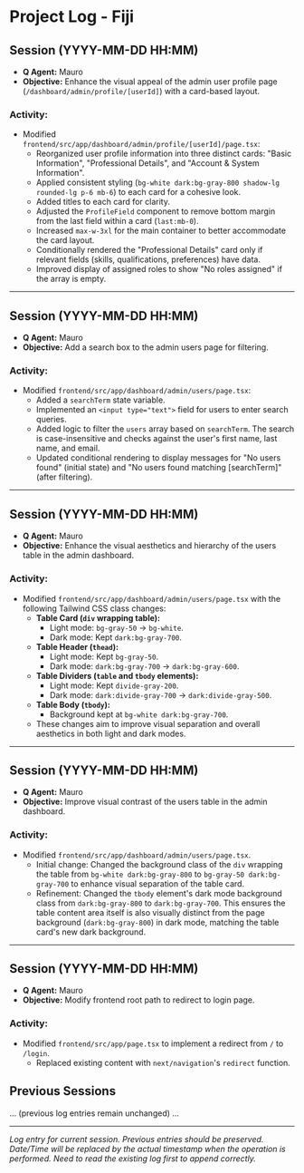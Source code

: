 # Project Log - Fiji

## Session (YYYY-MM-DD HH:MM) <!-- Newest entry: Admin User Profile Card Layout -->
- **Q Agent:** Mauro
- **Objective:** Enhance the visual appeal of the admin user profile page (`/dashboard/admin/profile/[userId]`) with a card-based layout.
### Activity:
- Modified `frontend/src/app/dashboard/admin/profile/[userId]/page.tsx`:
  - Reorganized user profile information into three distinct cards: "Basic Information", "Professional Details", and "Account & System Information".
  - Applied consistent styling (`bg-white dark:bg-gray-800 shadow-lg rounded-lg p-6 mb-6`) to each card for a cohesive look.
  - Added titles to each card for clarity.
  - Adjusted the `ProfileField` component to remove bottom margin from the last field within a card (`last:mb-0`).
  - Increased `max-w-3xl` for the main container to better accommodate the card layout.
  - Conditionally rendered the "Professional Details" card only if relevant fields (skills, qualifications, preferences) have data.
  - Improved display of assigned roles to show "No roles assigned" if the array is empty.

---
## Session (YYYY-MM-DD HH:MM) <!-- Previous entry: Add User Search -->
- **Q Agent:** Mauro
- **Objective:** Add a search box to the admin users page for filtering.
### Activity:
- Modified `frontend/src/app/dashboard/admin/users/page.tsx`:
  - Added a `searchTerm` state variable.
  - Implemented an `<input type="text">` field for users to enter search queries.
  - Added logic to filter the `users` array based on `searchTerm`. The search is case-insensitive and checks against the user's first name, last name, and email.
  - Updated conditional rendering to display messages for "No users found" (initial state) and "No users found matching [searchTerm]" (after filtering).

---
## Session (YYYY-MM-DD HH:MM) <!-- Previous entry: Table Aesthetic Enhancement -->
- **Q Agent:** Mauro
- **Objective:** Enhance the visual aesthetics and hierarchy of the users table in the admin dashboard.
### Activity:
- Modified `frontend/src/app/dashboard/admin/users/page.tsx` with the following Tailwind CSS class changes:
  - **Table Card (`div` wrapping table):**
    - Light mode: `bg-gray-50` -> `bg-white`.
    - Dark mode: Kept `dark:bg-gray-700`.
  - **Table Header (`thead`):**
    - Light mode: Kept `bg-gray-50`.
    - Dark mode: `dark:bg-gray-700` -> `dark:bg-gray-600`.
  - **Table Dividers (`table` and `tbody` elements):**
    - Light mode: Kept `divide-gray-200`.
    - Dark mode: `dark:divide-gray-700` -> `dark:divide-gray-500`.
  - **Table Body (`tbody`):**
    - Background kept at `bg-white dark:bg-gray-700`.
  - These changes aim to improve visual separation and overall aesthetics in both light and dark modes.

---
## Session (YYYY-MM-DD HH:MM) <!-- Previous entry: Table Styling Refinement -->
- **Q Agent:** Mauro
- **Objective:** Improve visual contrast of the users table in the admin dashboard.
### Activity:
- Modified `frontend/src/app/dashboard/admin/users/page.tsx`.
  - Initial change: Changed the background class of the `div` wrapping the table from `bg-white dark:bg-gray-800` to `bg-gray-50 dark:bg-gray-700` to enhance visual separation of the table card.
  - Refinement: Changed the `tbody` element's dark mode background class from `dark:bg-gray-800` to `dark:bg-gray-700`. This ensures the table content area itself is also visually distinct from the page background (`dark:bg-gray-800`) in dark mode, matching the table card's new dark background.

---
## Session (YYYY-MM-DD HH:MM) <!-- Previous entry: Root Path Redirect -->
- **Q Agent:** Mauro
- **Objective:** Modify frontend root path to redirect to login page.
### Activity:
- Modified `frontend/src/app/page.tsx` to implement a redirect from `/` to `/login`.
  - Replaced existing content with `next/navigation`'s `redirect` function.

## Previous Sessions

... (previous log entries remain unchanged) ...

---
*Log entry for current session. Previous entries should be preserved.*
*Date/Time will be replaced by the actual timestamp when the operation is performed.*
*Need to read the existing log first to append correctly.*